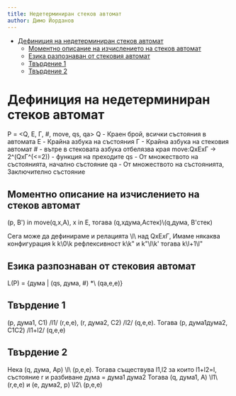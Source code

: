```yaml
---
title: Недетерминиран стеков автомат
author: Димо Йорданов
---
```


<!-- TOC -->
* [Дефиниция на недетерминиран стеков автомат](#дефиниция-на-недетерминиран-стеков-автомат)
  * [Моментно описание на изчислението на стеков автомат](#моментно-описание-на-изчислението-на-стеков-автомат)
  * [Езика разпознаван от стековия автомат](#езика-разпознаван-от-стековия-автомат)
  * [Твърдение 1](#твърдение-1)
  * [Твърдение 2](#твърдение-2)
<!-- TOC -->

# Дефиниция на недетерминиран стеков автомат

P = <Q, E, Г, #, move, qs, qa>
Q - Краен брой, всички състояния в автомата
E - Крайна азбука на състояния
Г - Крайна азбука на стековия автомат
\# - вътре в стековата азбука отбелязва края
move:QxExГ -> 2^(QxГ^(<=2)) - функция на преходите
qs - От множеството на състоянията, начално състояние
qa - От множеството на състоянията, Заключително състояние

## Моментно описание на изчислението на стеков автомат

(p, B') in move(q,x,A),  x in E, тогава (q,xдума,Астек)\\(q,дума, B'стек)

Сега може да дефинираме и релацията \l\ над QxE*xГ*, Имаме някаква конфигурация k
k\0\k рефлексивност             k\\k" и k"\l\k' тогава k\l+1\l"

## Езика разпознаван от стековия автомат
L(P) = {дума | (qs, дума, #) \*\ (qa,e,e)}

## Твърдение 1

(p, дума1, C1) /l1/ (r,e,e), (r, дума2, C2) /l2/ (q,e,e). Тогава (p, дума1дума2, C1C2) /l1+l2/ (q,e,e)

## Твърдение 2
Нека (q, дума, Ap) \l\ (p,e,e). Тогава съществува l1,l2 за които l1+l2=l, състояние r и разбиване дума = дума1 дума2
Тогава (q, дума1, A) \l1\ (r,e,e) и (e, дума2, p) \l2\ (p,e,e)


